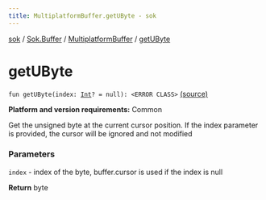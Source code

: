 ```yaml
---
title: MultiplatformBuffer.getUByte - sok
---
```


[sok](../../index.html) / [Sok.Buffer](../index.html) / [MultiplatformBuffer](index.html) / [getUByte](./get-u-byte.html)

# getUByte

`fun getUByte(index: `[`Int`](https://kotlinlang.org/api/latest/jvm/stdlib/kotlin/-int/index.html)`? = null): <ERROR CLASS>` [(source)](https://github.com/SeekDaSky/Sok/tree/master/common/sok-common/src/Sok/Buffer/MultiplatformBuffer.kt#L153)

**Platform and version requirements:** Common

Get the unsigned byte at the current cursor position. If the index parameter is provided, the cursor will be ignored and
not modified

### Parameters

`index` - index of the byte, buffer.cursor is used if the index is null

**Return**
byte

